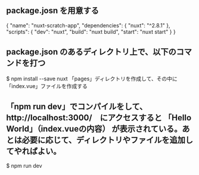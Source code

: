 ## package.josn を用意する

{
  "name": "nuxt-scratch-app",
  "dependencies": {
    "nuxt": "^2.8.1"
  },
  "scripts": {
    "dev": "nuxt",
    "build": "nuxt build",
    "start": "nuxt start"
  }
}

## package.json のあるディレクトリ上で、以下のコマンドを打つ

$ npm install --save nuxt
「pages」ディレクトリを作成して、その中に「index.vue」ファイルを作成する

<template>
  <h1>Hello World</h1>
</template>

## 「npm run dev」でコンパイルをして、http://localhost:3000/　にアクセスすると 「Hello World」（index.vueの内容） が表示されている。あとは必要に応じて、ディレクトリやファイルを追加してやればよい。

$ npm run dev